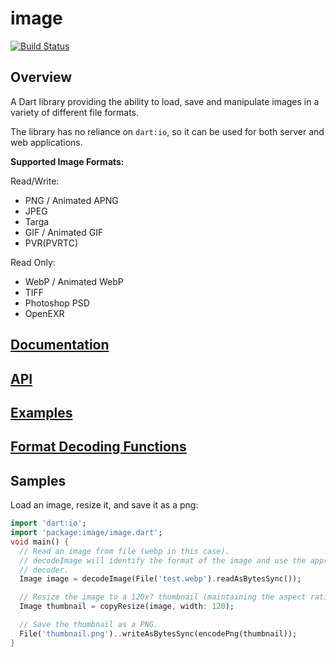 # image

[![Build Status](https://travis-ci.org/brendan-duncan/image.svg?branch=master)](https://travis-ci.org/brendan-duncan/image)

## Overview

A Dart library providing the ability to load, save and manipulate images in a variety of different file formats.

The library has no reliance on `dart:io`, so it can be used for both server and
web applications. 

**Supported Image Formats:**

Read/Write:

- PNG / Animated APNG
- JPEG
- Targa
- GIF / Animated GIF
- PVR(PVRTC)

Read Only:

- WebP / Animated WebP
- TIFF
- Photoshop PSD
- OpenEXR


## [Documentation](https://github.com/brendan-duncan/image/wiki)

## [API](https://pub.dev/documentation/image/latest/image/image-library.html)

## [Examples](https://github.com/brendan-duncan/image/wiki/Examples)

## [Format Decoding Functions](https://github.com/brendan-duncan/image/wiki#format-decoding-functions)

## Samples

Load an image, resize it, and save it as a png:

```dart
import 'dart:io';
import 'package:image/image.dart';
void main() {
  // Read an image from file (webp in this case).
  // decodeImage will identify the format of the image and use the appropriate
  // decoder.
  Image image = decodeImage(File('test.webp').readAsBytesSync());

  // Resize the image to a 120x? thumbnail (maintaining the aspect ratio).
  Image thumbnail = copyResize(image, width: 120);

  // Save the thumbnail as a PNG.
  File('thumbnail.png')..writeAsBytesSync(encodePng(thumbnail));
}
```
